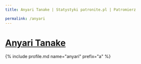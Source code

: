 ```yaml
---
title: Anyari Tanake | Statystyki patronite.pl | Patromierz

permalink: /anyari
---
```


# [Anyari Tanake](https://patronite.pl/anyari)

{% include profile.md name="anyari" prefix="a" %}

